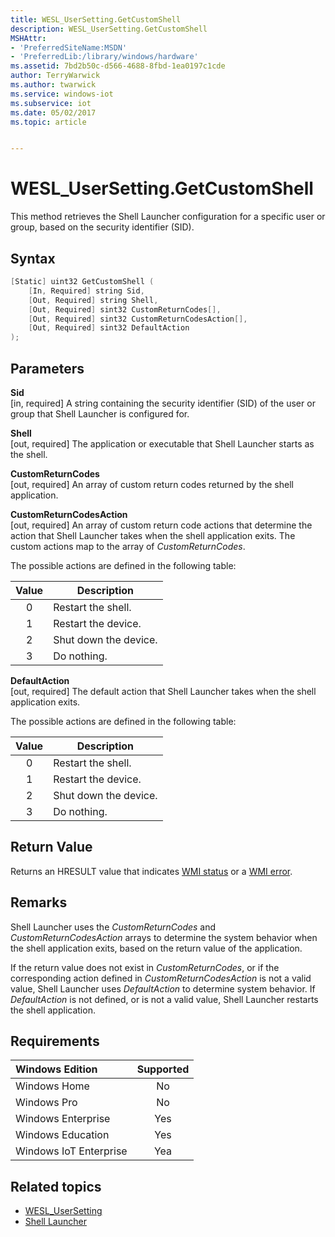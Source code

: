 ```yaml
---
title: WESL_UserSetting.GetCustomShell
description: WESL_UserSetting.GetCustomShell
MSHAttr:
- 'PreferredSiteName:MSDN'
- 'PreferredLib:/library/windows/hardware'
ms.assetid: 7bd2b50c-d566-4688-8fbd-1ea0197c1cde
author: TerryWarwick
ms.author: twarwick
ms.service: windows-iot
ms.subservice: iot
ms.date: 05/02/2017
ms.topic: article


---
```

# WESL_UserSetting.GetCustomShell

This method retrieves the Shell Launcher configuration for a specific user or group, based on the security identifier (SID).

## Syntax

```powershell
[Static] uint32 GetCustomShell (
    [In, Required] string Sid,
    [Out, Required] string Shell,
    [Out, Required] sint32 CustomReturnCodes[],
    [Out, Required] sint32 CustomReturnCodesAction[],
    [Out, Required] sint32 DefaultAction
);
```

## Parameters

**Sid**</br>\[in, required\] A string containing the security identifier (SID) of the user or group that Shell Launcher is configured for.

**Shell**</br>\[out, required\] The application or executable that Shell Launcher starts as the shell.

**CustomReturnCodes**</br>\[out, required\] An array of custom return codes returned by the shell application.

**CustomReturnCodesAction**</br>\[out, required\] An array of custom return code actions that determine the action that Shell Launcher takes when the shell application exits. The custom actions map to the array of *CustomReturnCodes*.

The possible actions are defined in the following table:

| Value | Description |
|:-----:|-------------|
| 0 | Restart the shell. |
| 1 | Restart the device. |
| 2 | Shut down the device. |
| 3 | Do nothing. |

**DefaultAction**</br>\[out, required\] The default action that Shell Launcher takes when the shell application exits.

The possible actions are defined in the following table:

| Value  | Description |
|:------:|-------------|
| 0 | Restart the shell. |
| 1 | Restart the device. |
| 2 | Shut down the device. |
| 3 | Do nothing. |

## Return Value

Returns an HRESULT value that indicates [WMI status](/windows/win32/wmisdk/wmi-non-error-constants) or a [WMI error](/windows/win32/wmisdk/wmi-error-constants).

## Remarks

Shell Launcher uses the *CustomReturnCodes* and *CustomReturnCodesAction* arrays to determine the system behavior when the shell application exits, based on the return value of the application.

If the return value does not exist in *CustomReturnCodes*, or if the corresponding action defined in *CustomReturnCodesAction* is not a valid value, Shell Launcher uses *DefaultAction* to determine system behavior. If *DefaultAction* is not defined, or is not a valid value, Shell Launcher restarts the shell application.

## Requirements

| Windows Edition        | Supported |
|:-----------------------|:---------:|
| Windows Home           | No        |
| Windows Pro            | No        |
| Windows Enterprise     | Yes       |
| Windows Education      | Yes       |
| Windows IoT Enterprise | Yea       |

## Related topics

- [WESL_UserSetting](wesl-usersetting.md)
- [Shell Launcher](shell-launcher.md)
